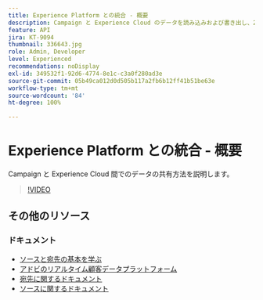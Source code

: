 ```yaml
---
title: Experience Platform との統合 - 概要
description: Campaign と Experience Cloud のデータを読み込みおよび書き出し、2 つのソリューション間でやり取りできるようにする方法を説明します。
feature: API
jira: KT-9094
thumbnail: 336643.jpg
role: Admin, Developer
level: Experienced
recommendations: noDisplay
exl-id: 349532f1-92d6-4774-8e1c-c3a0f280ad3e
source-git-commit: 05b49ca012d0d505b117a2fb6b12ff41b51be63e
workflow-type: tm+mt
source-wordcount: '84'
ht-degree: 100%

---
```


# Experience Platform との統合 - 概要

Campaign と Experience Cloud 間でのデータの共有方法を説明します。

>[!VIDEO](https://video.tv.adobe.com/v/336643?quality=12&learn=on)

## その他のリソース

### ドキュメント

* [ソースと宛先の基本を学ぶ](https://experienceleague.adobe.com/docs/campaign-classic/using/aep-sources-destinations/get-started-sources-destinations.html?lang=ja#integrating-with-adobe-experience-cloud)
* [アドビのリアルタイム顧客データプラットフォーム](https://experienceleague.adobe.com/docs/experience-platform/rtcdp/overview.html?lang=ja)
* [宛先に関するドキュメント](https://experienceleague.adobe.com/docs/experience-platform/destinations/home.html?lang=ja)
* [ソースに関するドキュメント](https://experienceleague.adobe.com/docs/experience-platform/sources/home.html?lang=ja)
